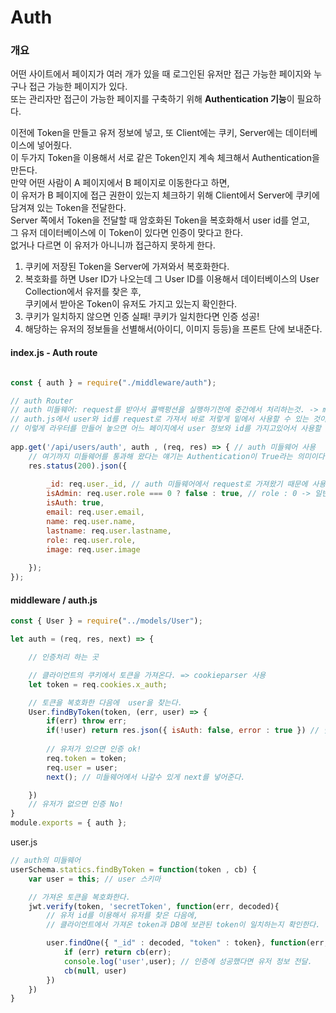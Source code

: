 # Auth 

### 개요

어떤 사이트에서 페이지가 여러 개가 있을 때 로그인된 유저만 접근 가능한 페이지와 누구나 접근 가능한 페이지가 있다.<br>
또는 관리자만 접근이 가능한 페이지를 구축하기 위해 **Authentication 기능**이 필요하다.

이전에 Token을 만들고 유저 정보에 넣고, 또 Client에는 쿠키, Server에는 데이터베이스에 넣어줬다.<br>
이 두가지 Token을 이용해서 서로 같은 Token인지 계속 체크해서 Authentication을 만든다.<br>
만약 어떤 사람이 A 페이지에서 B 페이지로 이동한다고 하면,<br>
이 유저가 B 페이지에 접근 권한이 있는지 체크하기 위해 Client에서 Server에 쿠키에 담겨져 있는 Token을 전달한다.<br>
Server 쪽에서 Token을 전달할 때 암호화된 Token을 복호화해서 user id를 얻고,<br>
그 유저 데이터베이스에 이 Token이 있다면 인증이 맞다고 한다.<br>
없거나 다르면 이 유저가 아니니까 접근하지 못하게 한다.<br>

1. 쿠키에 저장된 Token을 Server에 가져와서 복호화한다.
2. 복호화를 하면 User ID가 나오는데 그 User ID를 이용해서 데이터베이스의 User Collection에서 유저를 찾은 후, <br>
쿠키에서 받아온 Token이 유저도 가지고 있는지 확인한다.
3. 쿠키가 일치하지 않으면 인증 실패!  쿠키가 일치한다면 인증 성공!
4. 해당하는 유저의 정보들을 선별해서(아이디, 이미지 등등)을 프론트 단에 보내준다.

#### index.js - Auth route

```js

const { auth } = require("./middleware/auth");

// auth Router
// auth 미들웨어: request를 받아서 콜백펑션을 실행하기전에 중간에서 처리하는것. -> middleware 폴더 - auth.js 에서 구현
// auth.js에서 user와 id를 request로 가져서 바로 저렇게 밑에서 사용할 수 있는 것이다.
// 이렇게 라우터를 만들어 놓으면 어느 페이지에서 user 정보와 id를 가지고있어서 사용할 수가 있음.
 
app.get('/api/users/auth', auth , (req, res) => { // auth 미들웨어 사용
    // 여기까지 미들웨어를 통과해 왔다는 얘기는 Authentication이 True라는 의미이다.
    res.status(200).json({
        
        _id: req.user._id, // auth 미들웨어에서 request로 가져왔기 때문에 사용 가능
        isAdmin: req.user.role === 0 ? false : true, // role : 0 -> 일반유저
        isAuth: true,
        email: req.user.email,
        name: req.user.name,
        lastname: req.user.lastname,
        role: req.user.role,
        image: req.user.image
        
    });
});
```


#### middleware / auth.js
```js
const { User } = require("../models/User");

let auth = (req, res, next) => {

    // 인증처리 하는 곳

    // 클라이언트의 쿠키에서 토큰을 가져온다. => cookieparser 사용
    let token = req.cookies.x_auth;

    // 토큰을 복호화한 다음에  user을 찾는다.
    User.findByToken(token, (err, user) => {
        if(err) throw err;
        if(!user) return res.json({ isAuth: false, error : true }) // 맞는 유저가 없다면 인증 실패!
        
        // 유저가 있으면 인증 ok!
        req.token = token;
        req.user = user;
        next(); // 미들웨어에서 나갈수 있게 next를 넣어준다.

    })
    // 유저가 없으면 인증 No!
}
module.exports = { auth };
```

user.js
```js
// auth의 미들웨어
userSchema.statics.findByToken = function(token , cb) {
    var user = this; // user 스키마

    // 가져온 토큰을 복호화한다.
    jwt.verify(token, 'secretToken', function(err, decoded){
        // 유저 id를 이용해서 유저를 찾은 다음에,
        // 클라이언트에서 가져온 token과 DB에 보관된 token이 일치하는지 확인한다.

        user.findOne({ "_id" : decoded, "token" : token}, function(err, user){
            if (err) return cb(err);
            console.log('user',user); // 인증에 성공했다면 유저 정보 전달.
            cb(null, user)
        })
    })
}
```
